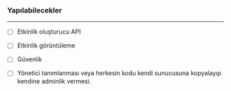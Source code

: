 ### Yapılabilecekler
----

* [ ] Etkinlik oluşturucu API
* [ ] Etkinlik görüntüleme
* [ ] Güvenlik
* [ ] Yönetici tanımlanması veya herkesin kodu kendi sunucusuna kopyalayıp kendine adminlik vermesi.

